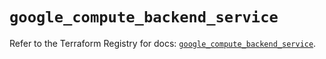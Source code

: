 # `google_compute_backend_service`

Refer to the Terraform Registry for docs: [`google_compute_backend_service`](https://registry.terraform.io/providers/hashicorp/google/5.31.1/docs/resources/compute_backend_service).
